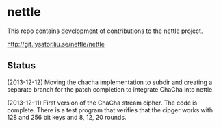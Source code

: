 nettle
======
This repo contains development of contributions to the nettle project.

http://git.lysator.liu.se/nettle/nettle

Status
------
(2013-12-12) Moving the chacha implementation to subdir and creating a
separate branch for the patch completion to integrate ChaCha into
nettle.


(2013-12-11) First version of the ChaCha stream cipher. The code is
complete. There is a test program that verifies that the cipger works
with 128 and 256 bit keys and 8, 12, 20 rounds.


